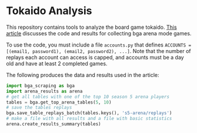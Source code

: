 # Tokaido Analysis
This repository contains tools to analyze the board game tokaido. [This article](https://medium.com/@liamjoh99/web-scraping-for-board-game-analysis-8f584379f3c) discusses the code and results for collecting bga arena mode games.

To use the code, you must include a file `accounts.py` that defines `ACCOUNTS = [(email1, password1), (email2, password2), ...]`. Note that the number of replays each account can access is capped, and accounts must be a day old and have at least 2 completed games.

The following produces the data and results used in the article:
```python
import bga_scraping as bga
import arena_results as arena
# get all tables with one of the top 10 season 5 arena players
tables = bga.get_top_arena_tables(5, 10)
# save the tables replays
bga.save_table_replays_batch(tables.keys(), 's5-arena/replays')
# make a file with all results and a file with basic statistics
arena.create_results_summary(tables)
```
